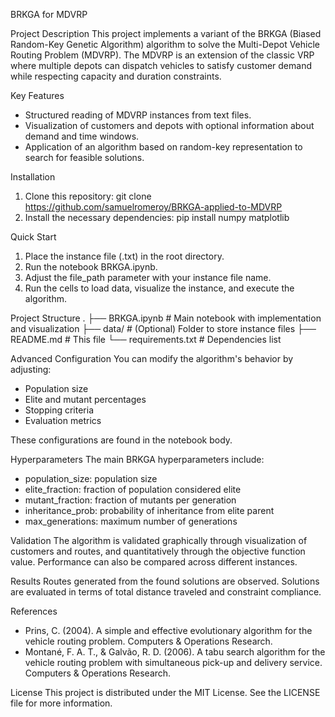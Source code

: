 BRKGA for MDVRP

Project Description
This project implements a variant of the BRKGA (Biased Random-Key Genetic Algorithm) algorithm to solve the Multi-Depot Vehicle Routing Problem (MDVRP). The MDVRP is an extension of the classic VRP where multiple depots can dispatch vehicles to satisfy customer demand while respecting capacity and duration constraints.

Key Features
- Structured reading of MDVRP instances from text files.
- Visualization of customers and depots with optional information about demand and time windows.
- Application of an algorithm based on random-key representation to search for feasible solutions.

Installation
1. Clone this repository:
   git clone https://github.com/samuelromeroy/BRKGA-applied-to-MDVRP
2. Install the necessary dependencies:
   pip install numpy matplotlib

Quick Start
1. Place the instance file (.txt) in the root directory.
2. Run the notebook BRKGA.ipynb.
3. Adjust the file_path parameter with your instance file name.
4. Run the cells to load data, visualize the instance, and execute the algorithm.

Project Structure
.
├── BRKGA.ipynb              # Main notebook with implementation and visualization
├── data/                    # (Optional) Folder to store instance files
├── README.md                # This file
└── requirements.txt         # Dependencies list

Advanced Configuration
You can modify the algorithm's behavior by adjusting:
- Population size
- Elite and mutant percentages
- Stopping criteria
- Evaluation metrics

These configurations are found in the notebook body.

Hyperparameters
The main BRKGA hyperparameters include:
- population_size: population size
- elite_fraction: fraction of population considered elite
- mutant_fraction: fraction of mutants per generation
- inheritance_prob: probability of inheritance from elite parent
- max_generations: maximum number of generations

Validation
The algorithm is validated graphically through visualization of customers and routes, and quantitatively through the objective function value. Performance can also be compared across different instances.

Results
Routes generated from the found solutions are observed. Solutions are evaluated in terms of total distance traveled and constraint compliance.

References
- Prins, C. (2004). A simple and effective evolutionary algorithm for the vehicle routing problem. Computers & Operations Research.
- Montané, F. A. T., & Galvão, R. D. (2006). A tabu search algorithm for the vehicle routing problem with simultaneous pick-up and delivery service. Computers & Operations Research.

License
This project is distributed under the MIT License. See the LICENSE file for more information.
